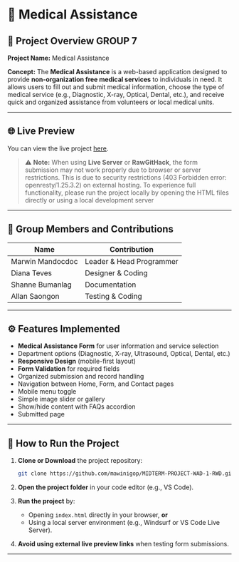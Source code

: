 
# 🏥 Medical Assistance

## 📘 Project Overview GROUP 7

**Project Name:** Medical Assistance

**Concept:**
The **Medical Assistance** is a web-based application designed to provide **non-organization free medical services** to individuals in need.
It allows users to fill out and submit medical information, choose the type of medical service (e.g., Diagnostic, X-ray, Optical, Dental, etc.), and receive quick and organized assistance from volunteers or local medical units.

---

## 🌐 Live Preview

You can view the live project [here](https://raw.githack.com/mawinigop/MIDTERM-PROJECT-WAD-1-RWD/main/html/index.html).

> ⚠️ **Note:** When using **Live Server** or **RawGitHack**, the form submission may not work properly due to browser or server restrictions.
> This is due to security restrictions (403 Forbidden error: openresty/1.25.3.2) on external hosting.
To experience full functionality, please run the project locally by opening the HTML files directly or using a local development server

---

## 👥 Group Members and Contributions

| Name             | Contribution             |
| ---------------- | ------------------------ |
| Marwin Mandocdoc | Leader & Head Programmer |
| Diana Teves      | Designer & Coding        |
| Shanne Bumanlag  | Documentation            |
| Allan Saongon    | Testing & Coding         |

---

## ⚙️ Features Implemented

* **Medical Assistance Form** for user information and service selection
* Department options (Diagnostic, X-ray, Ultrasound, Optical, Dental, etc.)
* **Responsive Design** (mobile-first layout)
* **Form Validation** for required fields
* Organized submission and record handling
* Navigation between Home, Form, and Contact pages
* Mobile menu toggle
* Simple image slider or gallery
* Show/hide content with FAQs accordion
* Submitted page

---

## 🚀 How to Run the Project

1. **Clone or Download** the project repository:

   ```bash
   git clone https://github.com/mawinigop/MIDTERM-PROJECT-WAD-1-RWD.git
   ```
2. **Open the project folder** in your code editor (e.g., VS Code).
3. **Run the project** by:
   * Opening `index.html` directly in your browser, **or**
   * Using a local server environment (e.g., Windsurf or VS Code Live Server).
4. **Avoid using external live preview links** when testing form submissions.

---

